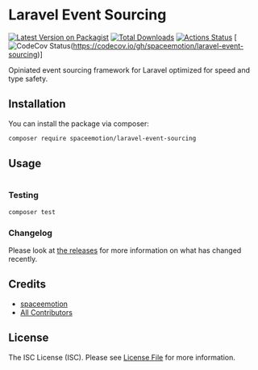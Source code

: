 <!--README_START-->

# Laravel Event Sourcing

[![Latest Version on Packagist](https://img.shields.io/packagist/v/spaceemotion/laravel-event-sourcing.svg?style=flat-square)](https://packagist.org/packages/spaceemotion/laravel-event-sourcing)
[![Total Downloads](https://img.shields.io/packagist/dt/spaceemotion/laravel-event-sourcing.svg?style=flat-square)](https://packagist.org/packages/spaceemotion/laravel-event-sourcing)
[![Actions Status](https://github.com/spaceemotion/laravel-event-sourcing/workflows/CI/badge.svg)](https://github.com/spaceemotion/laravel-event-sourcing/actions)
[![CodeCov Status](https://codecov.io/gh/spaceemotion/laravel-event-sourcing/branch/master/graph/badge.svg)(https://codecov.io/gh/spaceemotion/laravel-event-sourcing)]

Opiniated event sourcing framework for Laravel optimized for speed and type safety.
<!--This is where the description goes. Try to limit it to a paragraph or two. Consider adding a small, easy to understand example.-->

## Installation

You can install the package via composer:

```bash
composer require spaceemotion/laravel-event-sourcing
```

## Usage

``` php
```

### Testing

``` bash
composer test
```

### Changelog

Please look at [the releases](https://github.com/spaceemotion/laravel-event-sourcing/releases) for more information on what has changed recently.

## Credits

- [spaceemotion](https://github.com/spaceemotion)
- [All Contributors](https://github.com/spaceemotion/laravel-event-sourcing/contributors)

## License

The ISC License (ISC). Please see [License File](LICENSE.md) for more information.

